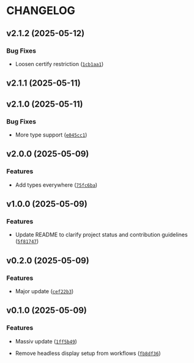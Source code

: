 # CHANGELOG


## v2.1.2 (2025-05-12)

### Bug Fixes

- Loosen certify restriction
  ([`1cb1aa1`](https://github.com/jhnnsrs/dokker/commit/1cb1aa1f17c0cba82a5d3eb24e13b6b05cdc02ee))


## v2.1.1 (2025-05-11)


## v2.1.0 (2025-05-11)

### Bug Fixes

- More type support
  ([`e045cc1`](https://github.com/jhnnsrs/dokker/commit/e045cc101931ae95412e26c16b577ed55509c0ec))


## v2.0.0 (2025-05-09)

### Features

- Add types everywhere
  ([`75fc6ba`](https://github.com/jhnnsrs/dokker/commit/75fc6ba6889e045b752815c8eb9691993219fef4))


## v1.0.0 (2025-05-09)

### Features

- Update README to clarify project status and contribution guidelines
  ([`5f81747`](https://github.com/jhnnsrs/dokker/commit/5f81747ddb0e9831672b24b231337579070e45b9))


## v0.2.0 (2025-05-09)

### Features

- Major update
  ([`cef22b3`](https://github.com/jhnnsrs/dokker/commit/cef22b3226b2e104e30bbdec89d4dfac2b6eb7f6))


## v0.1.0 (2025-05-09)

### Features

- Massiv update
  ([`1ff5b49`](https://github.com/jhnnsrs/dokker/commit/1ff5b49a42cb8a8a3622ab820a314dbef3883e8e))

- Remove headless display setup from workflows
  ([`fb8df36`](https://github.com/jhnnsrs/dokker/commit/fb8df36fe687c7b56f572992be846432c00b30a1))
